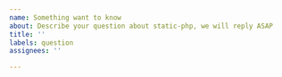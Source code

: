 ```yaml
---
name: Something want to know
about: Describe your question about static-php, we will reply ASAP
title: ''
labels: question
assignees: ''

---
```



